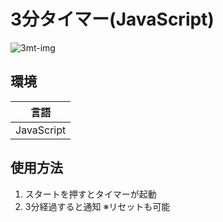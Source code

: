 # 3分タイマー(JavaScript)
![3mt-img](https://github.com/user-attachments/assets/577a7c4f-6b9c-4b59-b9be-86607e6e2b66)

## 環境
| 言語|
| --------------------- |
| JavaScript                | 

## 使用方法
1. スタートを押すとタイマーが起動
2. 3分経過すると通知
※リセットも可能
